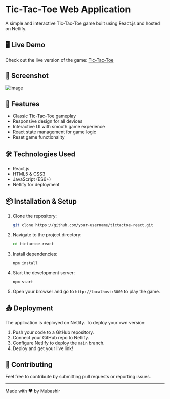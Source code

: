# Tic-Tac-Toe Web Application

A simple and interactive Tic-Tac-Toe game built using React.js and hosted on Netlify.

## 🖥 Live Demo
Check out the live version of the game: [Tic-Tac-Toe](https://tictactoe-mubashir72.netlify.app/)

## 📸 Screenshot
![image](https://github.com/user-attachments/assets/70a1976c-115b-4033-8683-e0beb001d309)

## 🚀 Features
- Classic Tic-Tac-Toe gameplay
- Responsive design for all devices
- Interactive UI with smooth game experience
- React state management for game logic
- Reset game functionality

## 🛠 Technologies Used
- React.js
- HTML5 & CSS3
- JavaScript (ES6+)
- Netlify for deployment

## 📦 Installation & Setup
1. Clone the repository:
   ```sh
   git clone https://github.com/your-username/tictactoe-react.git
   ```
2. Navigate to the project directory:
   ```sh
   cd tictactoe-react
   ```
3. Install dependencies:
   ```sh
   npm install
   ```
4. Start the development server:
   ```sh
   npm start
   ```
5. Open your browser and go to `http://localhost:3000` to play the game.

## 📤 Deployment
The application is deployed on Netlify. To deploy your own version:
1. Push your code to a GitHub repository.
2. Connect your GitHub repo to Netlify.
3. Configure Netlify to deploy the `main` branch.
4. Deploy and get your live link!

## 🤝 Contributing
Feel free to contribute by submitting pull requests or reporting issues.

---
Made with ❤️ by Mubashir

